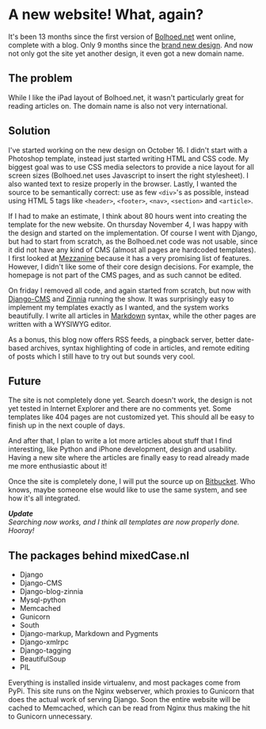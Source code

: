 # A new website! What, again?
It's been 13 months since the first version of [Bolhoed.net](http://www.bolhoed.net) went online, complete with a blog. Only 9 months since the [brand new design](http://www.mixedcase.nl/articles/2010/02/19/brand-new-design-comments-reenabled/). And now not only got the site yet another design, it even got a new domain name.

## The problem

While I like the iPad layout of Bolhoed.net, it wasn't particularly great for reading articles on. The domain name is also not very international. 

## Solution

I've started working on the new design on October 16. I didn't start with a Photoshop template, instead just started writing HTML and CSS code. My biggest goal was to use CSS media selectors to provide a nice layout for all screen sizes (Bolhoed.net uses Javascript to insert the right stylesheet). I also wanted text to resize properly in the browser. Lastly, I wanted the source to be semantically correct: use as few `<div>`'s as possible, instead using HTML 5 tags like `<header>`, `<footer>`, `<nav>`, `<section>` and `<article>`.

If I had to make an estimate, I think about 80 hours went into creating the template for the new website. On thursday November 4, I was happy with the design and started on the implementation. Of course I went with Django, but had to start from scratch, as the Bolhoed.net code was not usable, since it did not have any kind of CMS (almost all pages are hardcoded templates). I first looked at [Mezzanine](http://mezzanine.jupo.org/) because it has a very promising list of features. However, I didn't like some of their core design decisions. For example, the homepage is not part of the CMS pages, and as such cannot be edited.

On friday I removed all code, and again started from scratch, but now with [Django-CMS](https://github.com/divio/django-cms) and [Zinnia](https://github.com/Fantomas42/django-blog-zinnia) running the show. It was surprisingly easy to implement my templates exactly as I wanted, and the system works beautifully. I write all articles in [Markdown](http://daringfireball.net/projects/markdown/) syntax, while the other pages are written with a WYSIWYG editor.

As a bonus, this blog now offers RSS feeds, a pingback server, better date-based archives, syntax highlighting of code in articles, and remote editing of posts which I still have to try out but sounds very cool.

## Future

The site is not completely done yet. Search doesn't work, the design is not yet tested in Internet Explorer and there are no comments yet. Some templates like 404 pages are not customized yet. This should all be easy to finish up in the next couple of days.

And after that, I plan to write a lot more articles about stuff that I find interesting, like Python and iPhone development, design and usability. Having a new site where the articles are finally easy to read already made me more enthusiastic about it!

Once the site is completely done, I will put the source up on [Bitbucket](http://bitbucket.org/). Who knows, maybe someone else would like to use the same system, and see how it's all integrated.

_**Update**  
Searching now works, and I think all templates are now properly done. Hooray!_

## The packages behind mixedCase.nl

* Django
* Django-CMS
* Django-blog-zinnia
* Mysql-python
* Memcached
* Gunicorn
* South
* Django-markup, Markdown and Pygments
* Django-xmlrpc
* Django-tagging
* BeautifulSoup
* PIL

Everything is installed inside virtualenv, and most packages come from PyPi. This site runs on the Nginx webserver, which proxies to Gunicorn that does the actual work of serving Django. Soon the entire website will be cached to Memcached, which can be read from Nginx thus making the hit to Gunicorn unnecessary. 